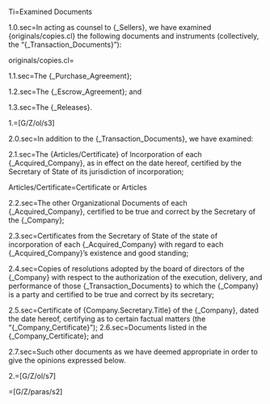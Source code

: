 Ti=Examined Documents

1.0.sec=In acting as counsel to {_Sellers}, we have examined {originals/copies.cl} the following documents and instruments (collectively, the “{_Transaction_Documents}”):

originals/copies.cl=</i>

1.1.sec=The {_Purchase_Agreement};

1.2.sec=The {_Escrow_Agreement}; and

1.3.sec=The {_Releases}. 

1.=[G/Z/ol/s3]

2.0.sec=In addition to the {_Transaction_Documents}, we have examined:

2.1.sec=The {Articles/Certificate} of Incorporation of each {_Acquired_Company}, as in effect on the date hereof, certified by the Secretary of State of its jurisdiction of incorporation;

Articles/Certificate=Certificate or Articles

2.2.sec=The other Organizational Documents of each {_Acquired_Company}, certified to be true and correct by the Secretary of the {_Company};

2.3.sec=Certificates from the Secretary of State of the state of incorporation of each {_Acquired_Company} with regard to each {_Acquired_Company}’s existence and good standing;

2.4.sec=Copies of resolutions adopted by the board of directors of the {_Company} with respect to the authorization of the execution, delivery, and performance of those {_Transaction_Documents} to which the {_Company} is a party and certified to be true and correct by its secretary;

2.5.sec=Certificate of {Company.Secretary.Title} of the {_Company}, dated the date hereof, certifying as to certain factual matters (the “{_Company_Certificate}”);
2.6.sec=Documents listed in the {_Company_Certificate}; and

2.7.sec=Such other documents as we have deemed appropriate in order to give the opinions expressed below.

2.=[G/Z/ol/s7]

=[G/Z/paras/s2]
